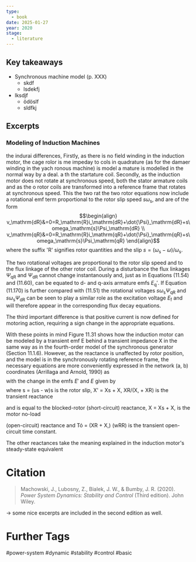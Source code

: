 ```yaml
---
type:
  - book
date: 2025-01-27
year: 2020
stage:
  - literature
---
```

## Key takeaways
- Synchronous machine model (p. XXX)
	- skdf
	- lsdekfj
- lksdjf
	- ödöslf
	- sldfkj
## Excerpts
### Modeling of Induction Machines
the indurai differences, Firstly, as there is no field winding in the induction motor, the cage rolor is me impeday to cols in quadrature (as for the damaer winding in the yach ronous machine) is model a mature is modelled in the normal way by a deal. a th the startature coil. Secondly, as the induction motor does not rotate at synchronous speed, both the stator armature coils and as the o rotor coils are transformed into a reference frame that rotates at synchronous speed. This the two rat the two rotor equations now include a rotational emf term proportional to the rotor slip speed $s\omega_\mathrm{s}$, and are of the form
$$\begin{align}
v_\mathrm{dR}&=0=R_\mathrm{R}i_\mathrm{dR}+\dot{\Psi}_\mathrm{dR}+s\omega_\mathrm{s}\Psi_\mathrm{dR} \\
v_\mathrm{qR}&=0=R_\mathrm{R}i_\mathrm{qR}+\dot{\Psi}_\mathrm{qR}+s\omega_\mathrm{s}\Psi_\mathrm{qR} 
\end{align}$$
where the suffix 'R' signifies rotor quantities and the slip $s = (\omega_\mathrm{s} - \omega)/\omega_\mathrm{s}$.

The two rotational voltages are proportional to the rotor slip speed and to the flux linkage of the other rotor coil. During a disturbance the flux linkages $\Psi_\mathrm{qR}$ and $\Psi_\mathrm{dR}$ cannot change instantanously and, just as in Equations (11.54) and (11.60), can be equated to d- and q-axis armature emfs $E_\mathrm{q}'$. If Equation (11.170) is further compared with (11.51) the rotational voltages $s\omega_\mathrm{s}\Psi_\mathrm{qR}$ and $s\omega_\mathrm{s}\Psi_\mathrm{dR}$ can be seen to play a similar role as the excitation voltage $E_\mathrm{f}$ and will therefore appear in the corresponding flux decay equations.

The third important difference is that positive current is now defined for motoring action, requiring a sign change in the appropriate equations.

With these points in mind Figure 11.31 shows how the induction motor can be modeled by a transient emf E behind a transient impedance X in the same way as in the fourth-order model of the synchronous generator (Section 11.1.6). However, as the reactance is unaffected by rotor position, and the model is in the synchronously rotating reference frame, the necessary equations are more conveniently expressed in the network (a, b) coordinates (Arrillaga and Arnold, 1990) as
$$
$$
with the change in the emfs $E'$ and $E$ given by
$$
$$
where s = (us - w)s is the rotor slip, X' = Xs + X, XR/(X, + XR) is the transient reactance

and is equal to the blocked-rotor (short-circuit) reactance, X = Xs + X, is the motor no-load

(open-circuit) reactance and Tó = (XR + X,) (wRR) is the transient open-circuit time constant.

The other reactances take the meaning explained in the induction motor's steady-state equivalent 
# Citation
> Machowski, J., Lubosny, Z., Bialek, J. W., & Bumby, J. R. (2020). _Power System Dynamics: Stability and Control_ (Third edition). John Wiley.

-> some nice excerpts are included in the second edition as well.
# Further Tags
#power-system #dynamic #stability #control #basic

